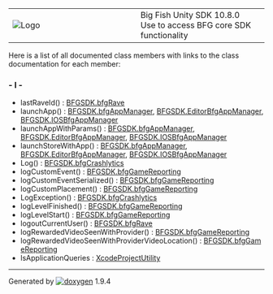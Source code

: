 <table>
<colgroup>
<col style="width: 50%" />
<col style="width: 50%" />
</colgroup>
<tbody>
<tr class="odd">
<td><img src="Icon-100.png" alt="Logo" /></td>
<td><div id="projectname">
Big Fish Unity SDK<span id="projectnumber"> 10.8.0</span>
</div>
<div id="projectbrief">
Use to access BFG core SDK functionality
</div></td>
</tr>
</tbody>
</table>

Here is a list of all documented class members with links to the class
documentation for each member:

### \- l -

  - lastRaveId() : [BFGSDK.bfgRave](class_b_f_g_s_d_k_1_1bfg_rave.html#a39a4a734c093985b6f60ec06a3a64b13)
  - launchApp() : [BFGSDK.bfgAppManager](class_b_f_g_s_d_k_1_1bfg_app_manager.html#aacb12f387fcd7a47eb165ac46be9dc2e),
    [BFGSDK.EditorBfgAppManager](class_b_f_g_s_d_k_1_1_editor_bfg_app_manager.html#a417a5b02c8d9304d9b66330b8e617b89),
    [BFGSDK.IOSBfgAppManager](class_b_f_g_s_d_k_1_1_i_o_s_bfg_app_manager.html#a25c9e65ba61f51ec3fa5756be781793e)
  - launchAppWithParams() : [BFGSDK.bfgAppManager](class_b_f_g_s_d_k_1_1bfg_app_manager.html#a288912a017d8a2c2677b8b8b9ba7a0b0),
    [BFGSDK.EditorBfgAppManager](class_b_f_g_s_d_k_1_1_editor_bfg_app_manager.html#ab39ffb6c52ab72b1fd824b3b1125658f),
    [BFGSDK.IOSBfgAppManager](class_b_f_g_s_d_k_1_1_i_o_s_bfg_app_manager.html#a26c40222793047b3ea7ebe894d1dd214)
  - launchStoreWithApp() : [BFGSDK.bfgAppManager](class_b_f_g_s_d_k_1_1bfg_app_manager.html#a09a07dddd06755acce09cc106285bbce),
    [BFGSDK.EditorBfgAppManager](class_b_f_g_s_d_k_1_1_editor_bfg_app_manager.html#a5fb4316c9d543dfb6e18b67e5a8a8152),
    [BFGSDK.IOSBfgAppManager](class_b_f_g_s_d_k_1_1_i_o_s_bfg_app_manager.html#a43b34919d7c4335d68cf10f2ddf904e8)
  - Log() : [BFGSDK.bfgCrashlytics](class_b_f_g_s_d_k_1_1bfg_crashlytics.html#a3a072e21e6fce8ee080e2092f210364a)
  - logCustomEvent() : [BFGSDK.bfgGameReporting](class_b_f_g_s_d_k_1_1bfg_game_reporting.html#addace0bd3f8175202b12faf30fb7fa24)
  - logCustomEventSerialized() : [BFGSDK.bfgGameReporting](class_b_f_g_s_d_k_1_1bfg_game_reporting.html#a4273bf7d12f4aca4345e49e88c4f174e)
  - logCustomPlacement() : [BFGSDK.bfgGameReporting](class_b_f_g_s_d_k_1_1bfg_game_reporting.html#a8ad277ddf06e7ef58500052276a2b689)
  - LogException() : [BFGSDK.bfgCrashlytics](class_b_f_g_s_d_k_1_1bfg_crashlytics.html#ae63bef754ac97b6f39089fbb37351440)
  - logLevelFinished() : [BFGSDK.bfgGameReporting](class_b_f_g_s_d_k_1_1bfg_game_reporting.html#aa0ede9561e9755bd0a086598877c7ed4)
  - logLevelStart() : [BFGSDK.bfgGameReporting](class_b_f_g_s_d_k_1_1bfg_game_reporting.html#a248a3e31bf19219d39acd0a0a90194dc)
  - logoutCurrentUser() : [BFGSDK.bfgRave](class_b_f_g_s_d_k_1_1bfg_rave.html#ab2ef3842cf4958713f4f3f6c9c35732f)
  - logRewardedVideoSeenWithProvider() : [BFGSDK.bfgGameReporting](class_b_f_g_s_d_k_1_1bfg_game_reporting.html#aa2be91c089bb0e84e24b9ebfc9a63dd9)
  - logRewardedVideoSeenWithProviderVideoLocation() : [BFGSDK.bfgGameReporting](class_b_f_g_s_d_k_1_1bfg_game_reporting.html#a5316ca49f106dd1e41886e52838738aa)
  - lsApplicationQueries : [XcodeProjectUtility](class_xcode_project_utility.html#aca49f6ee892b81335c1806f84b01f891)

-----

Generated
by [![doxygen](doxygen.svg)](https://www.doxygen.org/index.html) 1.9.4
